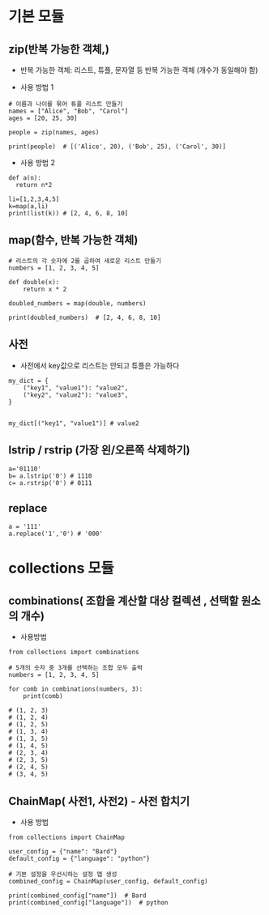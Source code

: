 # 기본 모듈

## zip(반복 가능한 객체,) 
* 반복 가능한 객체: 리스트, 튜플, 문자열 등 반복 가능한 객체 (개수가 동일해야 함)

* 사용 방법 1
```
# 이름과 나이를 묶어 튜플 리스트 만들기
names = ["Alice", "Bob", "Carol"]
ages = [20, 25, 30]

people = zip(names, ages)

print(people)  # [('Alice', 20), ('Bob', 25), ('Carol', 30)]

```
* 사용 방법 2

```
def a(n):
  return n*2

li=[1,2,3,4,5]
k=map(a,li)
print(list(k)) # [2, 4, 6, 8, 10]
```

## map(함수, 반복 가능한 객체)

```
# 리스트의 각 숫자에 2를 곱하여 새로운 리스트 만들기
numbers = [1, 2, 3, 4, 5]

def double(x):
    return x * 2

doubled_numbers = map(double, numbers)

print(doubled_numbers)  # [2, 4, 6, 8, 10]

```

## 사전

* 사전에서 key값으로 리스트는 안되고 튜플은 가능하다

```
my_dict = {
    ("key1", "value1"): "value2",
    ("key2", "value2"): "value3",
}


my_dict[("key1", "value1")] # value2
```

## lstrip / rstrip (가장 왼/오른쪽 삭제하기)

```
a='01110'
b= a.lstrip('0') # 1110
c= a.rstrip('0') # 0111
```

## replace

```
a = '111'
a.replace('1','0') # '000'
```


# collections 모듈

## combinations( 조합을 계산할 대상 컬렉션 , 선택할 원소의 개수)

* 사용방법

```
from collections import combinations

# 5개의 숫자 중 3개를 선택하는 조합 모두 출력
numbers = [1, 2, 3, 4, 5]

for comb in combinations(numbers, 3):
    print(comb)

# (1, 2, 3)
# (1, 2, 4)
# (1, 2, 5)
# (1, 3, 4)
# (1, 3, 5)
# (1, 4, 5)
# (2, 3, 4)
# (2, 3, 5)
# (2, 4, 5)
# (3, 4, 5)
```

## ChainMap( 사전1, 사전2) - 사전 합치기

* 사용 방법
  
```
from collections import ChainMap

user_config = {"name": "Bard"}
default_config = {"language": "python"}

# 기본 설정을 우선시하는 설정 맵 생성
combined_config = ChainMap(user_config, default_config)

print(combined_config["name"])  # Bard
print(combined_config["language"])  # python
```

